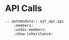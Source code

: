 # API Calls
```{eval-rst}
.. automodule:: ayt_api.api
    :members:
    :undoc-members:
    :show-inheritance:
```